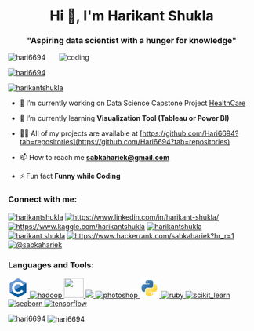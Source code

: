 <h1 align="center">Hi 👋, I'm Harikant Shukla</h1>
<h3 align="center">"Aspiring data scientist with a hunger for knowledge"</h3>

<img align="right" alt="coding" width="400" src="https://user-images.githubusercontent.com/55389276/140866485-8fb1c876-9a8f-4d6a-98dc-08c4981eaf70.gif">

<p align="left"> <img src="https://komarev.com/ghpvc/?username=hari6694&label=Profile%20views&color=0e75b6&style=flat" alt="hari6694" /> </p>

<p align="left"> <a href="https://github.com/ryo-ma/github-profile-trophy"><img src="https://github-profile-trophy.vercel.app/?username=hari6694" alt="hari6694" /></a> </p>

<p align="left"> <a href="https://twitter.com/harikantshukla" target="blank"><img src="https://img.shields.io/twitter/follow/harikantshukla?logo=twitter&style=for-the-badge" alt="harikantshukla" /></a> </p>

- 🔭 I’m currently working on Data Science Capstone Project [HealthCare](https://colab.research.google.com/drive/1HUCoczteUI7QTmDegu7rnqaXBjsWaRi_#scrollTo=8GgsISB_XU7k)

- 🌱 I’m currently learning **Visualization Tool (Tableau or Power BI)**

- 👨‍💻 All of my projects are available at [https://github.com/Hari6694?tab=repositories](https://github.com/Hari6694?tab=repositories)

- 📫 How to reach me **sabkahariek@gmail.com**

- ⚡ Fun fact **Funny while Coding**

<h3 align="left">Connect with me:</h3>
<p align="left">
<a href="https://twitter.com/harikantshukla" target="blank"><img align="center" src="https://raw.githubusercontent.com/rahuldkjain/github-profile-readme-generator/master/src/images/icons/Social/twitter.svg" alt="harikantshukla" height="30" width="40" /></a>
<a href="https://linkedin.com/in/https://www.linkedin.com/in/harikant-shukla/" target="blank"><img align="center" src="https://raw.githubusercontent.com/rahuldkjain/github-profile-readme-generator/master/src/images/icons/Social/linked-in-alt.svg" alt="https://www.linkedin.com/in/harikant-shukla/" height="30" width="40" /></a>
<a href="https://kaggle.com/https://www.kaggle.com/harikantshukla" target="blank"><img align="center" src="https://raw.githubusercontent.com/rahuldkjain/github-profile-readme-generator/master/src/images/icons/Social/kaggle.svg" alt="https://www.kaggle.com/harikantshukla" height="30" width="40" /></a>
<a href="https://instagram.com/harikantshukla" target="blank"><img align="center" src="https://raw.githubusercontent.com/rahuldkjain/github-profile-readme-generator/master/src/images/icons/Social/instagram.svg" alt="harikantshukla" height="30" width="40" /></a>
<a href="https://www.youtube.com/c/harikant shukla" target="blank"><img align="center" src="https://raw.githubusercontent.com/rahuldkjain/github-profile-readme-generator/master/src/images/icons/Social/youtube.svg" alt="harikant shukla" height="30" width="40" /></a>
<a href="https://www.hackerrank.com/https://www.hackerrank.com/sabkahariek?hr_r=1" target="blank"><img align="center" src="https://raw.githubusercontent.com/rahuldkjain/github-profile-readme-generator/master/src/images/icons/Social/hackerrank.svg" alt="https://www.hackerrank.com/sabkahariek?hr_r=1" height="30" width="40" /></a>
<a href="https://www.hackerearth.com/@sabkahariek" target="blank"><img align="center" src="https://raw.githubusercontent.com/rahuldkjain/github-profile-readme-generator/master/src/images/icons/Social/hackerearth.svg" alt="@sabkahariek" height="30" width="40" /></a>
</p>

<h3 align="left">Languages and Tools:</h3>
<p align="left"> <a href="https://www.cprogramming.com/" target="_blank" rel="noreferrer"> <img src="https://raw.githubusercontent.com/devicons/devicon/master/icons/c/c-original.svg" alt="c" width="40" height="40"/> </a> <a href="https://hadoop.apache.org/" target="_blank" rel="noreferrer"> <img src="https://www.vectorlogo.zone/logos/apache_hadoop/apache_hadoop-icon.svg" alt="hadoop" width="40" height="40"/> </a> <a href="https://www.mysql.com/" target="_blank" rel="noreferrer"> <img src="https://encrypted-tbn0.gstatic.com/images?q=tbn:ANd9GcQA3LKiUybdyktNawkfhGWwpmJ9EhZvOmS4u5WDCiS2F5e207ykmSu6jfP2jGqNLokOElo&usqp=CAU" width="40" height="40"/> </a> <a href="https://pandas.pydata.org/" target="_blank" rel="noreferrer"> <img src="https://www.python.org/static/community_logos/python-logo-master-v3-TM-flattened.png" height="40"/> </a> <a href="https://www.photoshop.com/en" target="_blank" rel="noreferrer"> <img src="https://www.bizzbuzz.news/h-upload/2022/06/22/1551950-photoshop.webp" alt="photoshop" width="40" height="40"/> </a> <a href="https://www.python.org" target="_blank" rel="noreferrer"> <img src="https://raw.githubusercontent.com/devicons/devicon/master/icons/python/python-original.svg" alt="python" width="40" height="40"/> </a> <a href="https://www.ruby-lang.org/en/" target="_blank" rel="noreferrer"> <img src="https://upload.wikimedia.org/wikipedia/commons/thumb/1/1b/R_logo.svg/121px-R_logo.svg.png" alt="ruby" width="40" height="40"/> </a> <a href="https://scikit-learn.org/" target="_blank" rel="noreferrer"> <img src="https://upload.wikimedia.org/wikipedia/commons/0/05/Scikit_learn_logo_small.svg" alt="scikit_learn" width="40" height="40"/> </a> <a href="https://seaborn.pydata.org/" target="_blank" rel="noreferrer"> <img src="https://miro.medium.com/v2/resize:fit:720/format:webp/1*5VKgpRUCInBKmWBXFvSvvA.png" alt="seaborn" width="40" height="40"/> </a> <a href="https://www.tensorflow.org" target="_blank" rel="noreferrer"> <img src="https://www.vectorlogo.zone/logos/tensorflow/tensorflow-icon.svg" alt="tensorflow" width="40" height="40"/> </a> </p>

<p><img align="left" src="https://github-readme-stats.vercel.app/api/top-langs?username=hari6694&show_icons=true&locale=en&layout=compact" alt="hari6694" /></p>

<p>&nbsp;<img align="center" src="https://github-readme-stats.vercel.app/api?username=hari6694&show_icons=true&locale=en" alt="hari6694" /></p>
